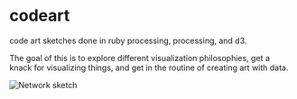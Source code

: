 codeart
=======

code art sketches done in ruby processing, processing, and d3.

The goal of this is to explore different visualization philosophies, get a knack for visualizing things, and get in the routine of creating art with data.

![Network sketch](http://stsh.me/3N2)
